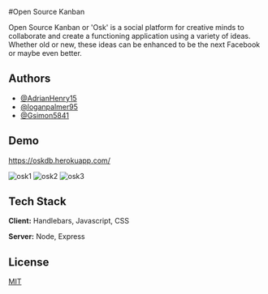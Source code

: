 
#Open Source Kanban

Open Source Kanban or 'Osk' is a social platform for creative minds to collaborate and create a functioning application using a variety of ideas. Whether old or new, these ideas can be enhanced to be the next Facebook or maybe even better.

## Authors

- [@AdrianHenry15](https://github.com/AdrianHenry15)
- [@loganpalmer95](https://github.com/loganpalmer95)
- [@Gsimon5841](https://github.com/Gsimon5841)

## Demo

https://oskdb.herokuapp.com/

![osk1](https://user-images.githubusercontent.com/92061319/162123633-db0a3e63-58b3-47ce-b33a-bd6e66df7e53.png)
![osk2](https://user-images.githubusercontent.com/92061319/162123667-c12f96ad-d02b-4763-b3ea-f9c967e0e206.png)
![osk3](https://user-images.githubusercontent.com/92061319/162123691-689b5d42-a88e-426b-ac9b-8077c2fe03bf.png)




## Tech Stack

**Client:** Handlebars, Javascript, CSS

**Server:** Node, Express

## License

[MIT](https://choosealicense.com/licenses/mit/)
